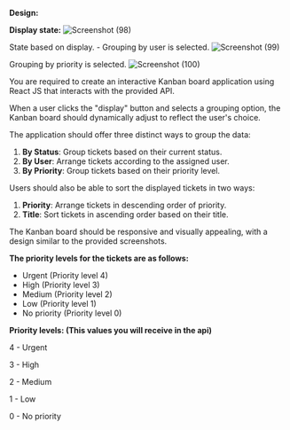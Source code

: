 **Design:** 

**Display state:**
![Screenshot (98)](https://github.com/user-attachments/assets/f20f2132-3627-4299-901a-57f1c1ccad56)

State based on display. - Grouping by user is selected.
![Screenshot (99)](https://github.com/user-attachments/assets/96b62788-09ab-4c21-b2db-a66ae9d9fcbe)

Grouping by priority is selected.
![Screenshot (100)](https://github.com/user-attachments/assets/5f04cb15-dcbd-4454-8a16-f36d7b02570c)

You are required to create an interactive Kanban board application using React JS that interacts with the provided API.

When a user clicks the "display" button and selects a grouping option, the Kanban board should dynamically adjust to reflect the user's choice.

The application should offer three distinct ways to group the data:

1. **By Status**: Group tickets based on their current status.
2. **By User**: Arrange tickets according to the assigned user.
3. **By Priority**: Group tickets based on their priority level.

Users should also be able to sort the displayed tickets in two ways:

1. **Priority**: Arrange tickets in descending order of priority.
2. **Title**: Sort tickets in ascending order based on their title.

The Kanban board should be responsive and visually appealing, with a design similar to the provided screenshots. 

**The priority levels for the tickets are as follows:**

- Urgent (Priority level 4)
- High (Priority level 3)
- Medium (Priority level 2)
- Low (Priority level 1)
- No priority (Priority level 0)

**Priority levels: (This values you will receive in the api)**

4 - Urgent

3 - High

2 - Medium

1 - Low

0 - No priority

